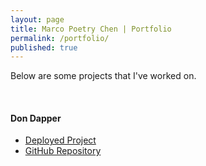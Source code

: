 ```yaml
---
layout: page
title: Marco Poetry Chen | Portfolio
permalink: /portfolio/
published: true
---
```


<div class="portfolio">
  <p>
    Below are some projects that I've worked on.
  </p>
  <br>
  <h4>Don Dapper</h4>
    <ul>
    <li>
      <a href="http://www.don-dapper.com/">Deployed Project</a>
    </li>
    <li>
      <a href="https://github.com/biny235/GraceShopper">GitHub Repository</a>
    </li>
    </ul>
</div>
